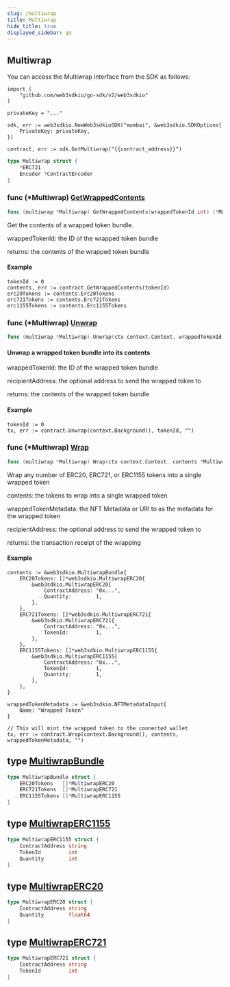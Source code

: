 ```yaml
---
slug: /multiwrap
title: Multiwrap
hide_title: true
displayed_sidebar: go
---
```


## Multiwrap

You can access the Multiwrap interface from the SDK as follows:

```
import (
	"github.com/web3sdkio/go-sdk/v2/web3sdkio"
)

privateKey = "..."

sdk, err := web3sdkio.NewWeb3sdkioSDK("mumbai", &web3sdkio.SDKOptions{
	PrivateKey: privateKey,
})

contract, err := sdk.GetMultiwrap("{{contract_address}}")
```

```go
type Multiwrap struct {
    *ERC721
    Encoder *ContractEncoder
}
```

### func \(\*Multiwrap\) [GetWrappedContents](https://github.com/web3sdkio/go-sdk/blob/main/web3sdkio/multiwrap.go#L77)

```go
func (multiwrap *Multiwrap) GetWrappedContents(wrappedTokenId int) (*MultiwrapBundle, error)
```

Get the contents of a wrapped token bundle\.

wrappedTokenId: the ID of the wrapped token bundle

returns: the contents of the wrapped token bundle

#### Example

```
tokenId := 0
contents, err := contract.GetWrappedContents(tokenId)
erc20Tokens := contents.Erc20Tokens
erc721Tokens := contents.Erc721Tokens
erc1155Tokens := contents.Erc1155Tokens
```

### func \(\*Multiwrap\) [Unwrap](https://github.com/web3sdkio/go-sdk/blob/main/web3sdkio/multiwrap.go#L213)

```go
func (multiwrap *Multiwrap) Unwrap(ctx context.Context, wrappedTokenId int, recipientAddress string) (*types.Transaction, error)
```

#### Unwrap a wrapped token bundle into its contents

wrappedTokenId: the ID of the wrapped token bundle

recipientAddress: the optional address to send the wrapped token to

returns: the contents of the wrapped token bundle

#### Example

```
tokenId := 0
tx, err := contract.Unwrap(context.Background(), tokenId, "")
```

### func \(\*Multiwrap\) [Wrap](https://github.com/web3sdkio/go-sdk/blob/main/web3sdkio/multiwrap.go#L164)

```go
func (multiwrap *Multiwrap) Wrap(ctx context.Context, contents *MultiwrapBundle, wrappedTokenMetadata interface{}, recipientAddress string) (*types.Transaction, error)
```

Wrap any number of ERC20, ERC721, or ERC1155 tokens into a single wrapped token

contents: the tokens to wrap into a single wrapped token

wrappedTokenMetadata: the NFT Metadata or URI to as the metadata for the wrapped token

recipientAddress: the optional address to send the wrapped token to

returns: the transaction receipt of the wrapping

#### Example

```
contents := &web3sdkio.MultiwrapBundle{
	ERC20Tokens: []*web3sdkio.MultiwrapERC20{
		&web3sdkio.MultiwrapERC20{
			ContractAddress: "0x...",
			Quantity:        1,
		},
	},
	ERC721Tokens: []*web3sdkio.MultiwrapERC721{
		&web3sdkio.MultiwrapERC721{
			ContractAddress: "0x...",
			TokenId:         1,
		},
	},
	ERC1155Tokens: []*web3sdkio.MultiwrapERC1155{
		&web3sdkio.MultiwrapERC1155{
			ContractAddress: "0x...",
			TokenId:         1,
			Quantity:        1,
		},
	},
}

wrappedTokenMetadata := &web3sdkio.NFTMetadataInput{
	Name: "Wrapped Token"
}

// This will mint the wrapped token to the connected wallet
tx, err := contract.Wrap(context.Background(), contents, wrappedTokenMetadata, "")
```

## type [MultiwrapBundle](https://github.com/web3sdkio/go-sdk/blob/main/web3sdkio/types.go#L216-L220)

```go
type MultiwrapBundle struct {
    ERC20Tokens   []*MultiwrapERC20
    ERC721Tokens  []*MultiwrapERC721
    ERC1155Tokens []*MultiwrapERC1155
}
```

## type [MultiwrapERC1155](https://github.com/web3sdkio/go-sdk/blob/main/web3sdkio/types.go#L210-L214)

```go
type MultiwrapERC1155 struct {
    ContractAddress string
    TokenId         int
    Quantity        int
}
```

## type [MultiwrapERC20](https://github.com/web3sdkio/go-sdk/blob/main/web3sdkio/types.go#L200-L203)

```go
type MultiwrapERC20 struct {
    ContractAddress string
    Quantity        float64
}
```

## type [MultiwrapERC721](https://github.com/web3sdkio/go-sdk/blob/main/web3sdkio/types.go#L205-L208)

```go
type MultiwrapERC721 struct {
    ContractAddress string
    TokenId         int
}
```
